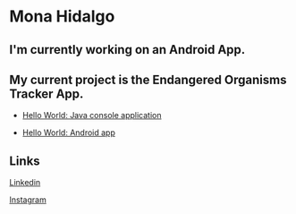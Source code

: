 # Mona Hidalgo 

## I'm currently working on an Android App.

## My current project is the Endangered  Organisms Tracker App.

* [Hello World: Java console application]({https://github.com/monahidalgo/hello-world-java}) 

* [Hello World: Android app]({https://github.com/monahidalgo/hello-world-android}) 

## Links 

 [Linkedin](https://www.linkedin.com/in/mona-hidalgo) 

 [Instagram](https://www.instagram.com/mona_hidalgo_/)
